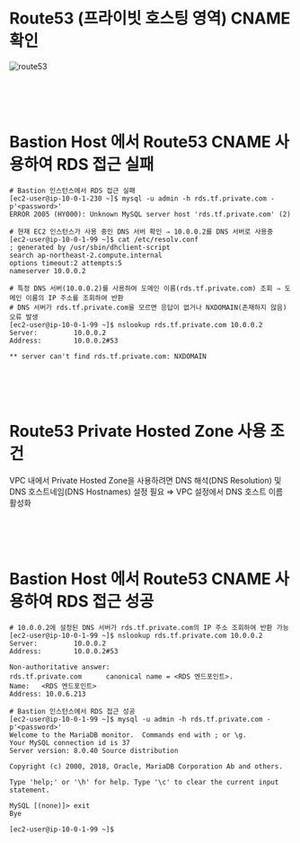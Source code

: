 # Route53 (프라이빗 호스팅 영역) CNAME 확인
![route53](https://github.com/user-attachments/assets/e8726aa9-2af4-42e1-83de-06e408d8eea8)

<br>
<br>
<br>

# Bastion Host 에서 Route53 CNAME 사용하여 RDS 접근 실패

```
# Bastion 인스턴스에서 RDS 접근 실패
[ec2-user@ip-10-0-1-230 ~]$ mysql -u admin -h rds.tf.private.com -p'<password>'
ERROR 2005 (HY000): Unknown MySQL server host 'rds.tf.private.com' (2)

# 현재 EC2 인스턴스가 사용 중인 DNS 서버 확인 ⇒ 10.0.0.2를 DNS 서버로 사용중
[ec2-user@ip-10-0-1-99 ~]$ cat /etc/resolv.conf
; generated by /usr/sbin/dhclient-script
search ap-northeast-2.compute.internal
options timeout:2 attempts:5
nameserver 10.0.0.2

# 특정 DNS 서버(10.0.0.2)를 사용하여 도메인 이름(rds.tf.private.com) 조회 ⇒ 도메인 이름의 IP 주소를 조회하여 반환
# DNS 서버가 rds.tf.private.com을 모르면 응답이 없거나 NXDOMAIN(존재하지 않음) 오류 발생
[ec2-user@ip-10-0-1-99 ~]$ nslookup rds.tf.private.com 10.0.0.2
Server:         10.0.0.2
Address:        10.0.0.2#53

** server can't find rds.tf.private.com: NXDOMAIN
```

<br>
<br>
<br>

# Route53 Private Hosted Zone 사용 조건
VPC 내에서 Private Hosted Zone을 사용하려면 DNS 해석(DNS Resolution) 및 DNS 호스트네임(DNS Hostnames) 설정 필요
⇒ VPC 설정에서 DNS 호스트 이름 활성화

<br>
<br>
<br>

# Bastion Host 에서 Route53 CNAME 사용하여 RDS 접근 성공

```
# 10.0.0.2에 설정된 DNS 서버가 rds.tf.private.com의 IP 주소 조회하여 반환 가능
[ec2-user@ip-10-0-1-99 ~]$ nslookup rds.tf.private.com 10.0.0.2
Server:         10.0.0.2
Address:        10.0.0.2#53

Non-authoritative answer:
rds.tf.private.com      canonical name = <RDS 엔드포인트>.
Name:   <RDS 엔드포인트>
Address: 10.0.6.213

# Bastion 인스턴스에서 RDS 접근 성공
[ec2-user@ip-10-0-1-99 ~]$ mysql -u admin -h rds.tf.private.com -p'<password>'
Welcome to the MariaDB monitor.  Commands end with ; or \g.
Your MySQL connection id is 37
Server version: 8.0.40 Source distribution

Copyright (c) 2000, 2018, Oracle, MariaDB Corporation Ab and others.

Type 'help;' or '\h' for help. Type '\c' to clear the current input statement.

MySQL [(none)]> exit
Bye

[ec2-user@ip-10-0-1-99 ~]$
```

<br>
<br>
<br>
